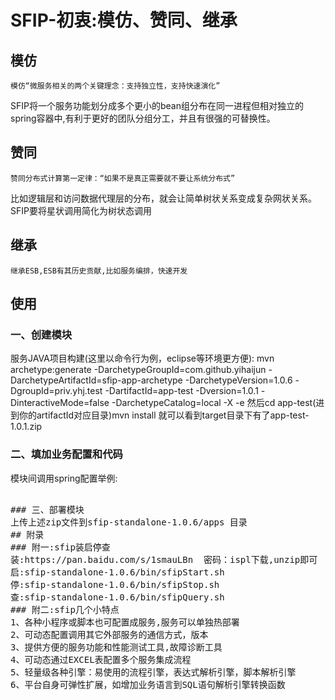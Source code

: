 # SFIP-初衷:模仿、赞同、继承
## 模仿
    模仿“微服务相关的两个关键理念：支持独立性，支持快速演化”
SFIP将一个服务功能划分成多个更小的bean组分布在同一进程但相对独立的spring容器中,有利于更好的团队分组分工，并且有很强的可替换性。
## 赞同
    赞同分布式计算第一定律：“如果不是真正需要就不要让系统分布式”
比如逻辑层和访问数据代理层的分布，就会让简单树状关系变成复杂网状关系。
SFIP要将星状调用简化为树状态调用
## 继承
    继承ESB,ESB有其历史贡献,比如服务编排，快速开发
## 使用 
### 一、创建模块
服务JAVA项目构建(这里以命令行为例，eclipse等环境更方便):
mvn  archetype:generate -DarchetypeGroupId=com.github.yihaijun -DarchetypeArtifactId=sfip-app-archetype -DarchetypeVersion=1.0.6 -DgroupId=priv.yhj.test -DartifactId=app-test -Dversion=1.0.1 -DinteractiveMode=false -DarchetypeCatalog=local -X -e
然后cd app-test(进到你的artifactId对应目录)mvn install
就可以看到target目录下有了app-test-1.0.1.zip
### 二、填加业务配置和代码
模块间调用spring配置举例:
<pre>
<sfip:callOtherAppBean id="collectorConfigChangeNotificationService"
appName="eagle-app-oap*" beanName="collectorConfigChangeNotificationServiceImpl"
interface="com.bestpay.eagle.common.service.CollectorConfigChangeNotificationService" />
### 三、部署模块
上传上述zip文件到sfip-standalone-1.0.6/apps 目录
## 附录
### 附一:sfip装启停查
装:https://pan.baidu.com/s/1smauLBn  密码：ispl下载,unzip即可
启:sfip-standalone-1.0.6/bin/sfipStart.sh
停:sfip-standalone-1.0.6/bin/sfipStop.sh
查:sfip-standalone-1.0.6/bin/sfipQuery.sh
### 附二:sfip几个小特点
1、各种小程序或脚本也可配置成服务,服务可以单独热部署
2、可动态配置调用其它外部服务的通信方式，版本
3、提供方便的服务功能和性能测试工具,故障诊断工具
4、可动态通过EXCEL表配置多个服务集成流程
5、轻量级各种引擎：易使用的流程引擎，表达式解析引擎，脚本解析引擎
6、平台自身可弹性扩展，如增加业务语言到SQL语句解析引擎转换函数
</pre>
